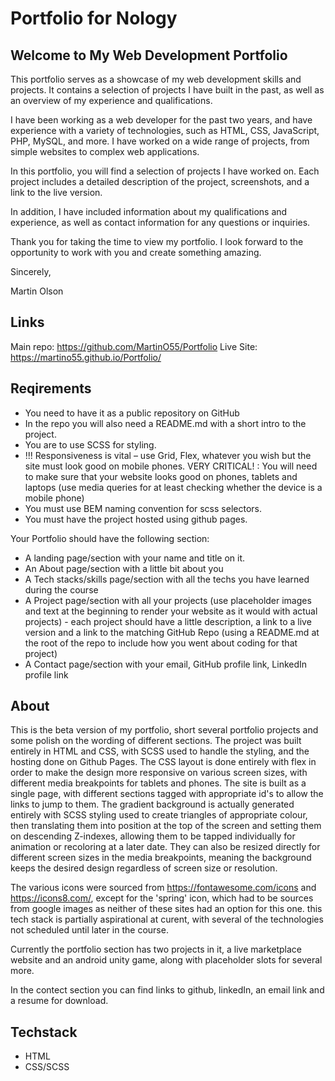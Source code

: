 # Portfolio for Nology

## Welcome to My Web Development Portfolio

This portfolio serves as a showcase of my web development skills and projects. It contains a selection of projects I have built in the past, as well as an overview of my experience and qualifications.

I have been working as a web developer for the past two years, and have experience with a variety of technologies, such as HTML, CSS, JavaScript, PHP, MySQL, and more. I have worked on a wide range of projects, from simple websites to complex web applications.

In this portfolio, you will find a selection of projects I have worked on. Each project includes a detailed description of the project, screenshots, and a link to the live version.

In addition, I have included information about my qualifications and experience, as well as contact information for any questions or inquiries.

Thank you for taking the time to view my portfolio. I look forward to the opportunity to work with you and create something amazing.

Sincerely,

Martin Olson

## Links

Main repo: <https://github.com/MartinO55/Portfolio>
Live Site: <https://martino55.github.io/Portfolio/>

## Reqirements

- You need to have it as a public repository on GitHub
- In the repo you will also need a README.md with a short intro to the project.
- You are to use SCSS for styling.
- !!! Responsiveness is vital – use Grid, Flex, whatever you wish but the site must look good on mobile phones.
  VERY CRITICAL! : You will need to make sure that your website looks good on phones, tablets and laptops (use media queries for at least checking whether the device is a mobile phone)
- You must use BEM naming convention for scss selectors.
- You must have the project hosted using github pages.

Your Portfolio should have the following section:

- A landing page/section with your name and title on it.
- An About page/section with a little bit about you
- A Tech stacks/skills page/section with all the techs you have learned during the course
- A Project page/section with all your projects (use placeholder images and text at the beginning to render your website as it would with actual projects) - each project should have a little description, a link to a live version and a link to the matching GitHub Repo (using a README.md at the root of the repo to include how you went about coding for that project)
- A Contact page/section with your email, GitHub profile link, LinkedIn profile link

## About

This is the beta version of my portfolio, short several portfolio projects and some polish on the wording of different sections. The project was built entirely in HTML and CSS, with SCSS used to handle the styling, and the hosting done on Github Pages. The CSS layout is done entirely with flex in order to make the design more responsive on various screen sizes, with different media breakpoints for tablets and phones. The site is built as a single page, with different sections tagged with appropriate id's to allow the links to jump to them. The gradient background is actually generated entirely with SCSS styling used to create triangles of appropriate colour, then translating them into position at the top of the screen and setting them on descending Z-indexes, allowing them to be tapped individually for animation or recoloring at a later date. They can also be resized directly for different screen sizes in the media breakpoints, meaning the background keeps the desired design regardless of screen size or resolution.

The various icons were sourced from <https://fontawesome.com/icons> and <https://icons8.com/>, except for the 'spring' icon, which had to be sources from google images as neither of these sites had an option for this one. this tech stack is partially aspirational at curent, with several of the technologies not scheduled until later in the course.

Currently the portfolio section has two projects in it, a live marketplace website and an android unity game, along with placeholder slots for several more.

In the contect section you can find links to github, linkedIn, an email link and a resume for download.

## Techstack

- HTML
- CSS/SCSS
